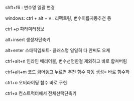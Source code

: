shft+f6 : 변수명 일괄 변경

windows: ctrl + alt + v : 리팩토링, 변수이름자동추천 등

ctrl +p 파라미터정보

alt+insert 생성자단축키

alt+enter 스태틱임포트- 클래스명 일일히 다 안써도 오케

ctrl+alt+n 인라인 배리어블, 변수선언한걸 제외하고 바로 합쳐버림

ctrl+alt+m 코드 긁어놓고 누르면 추천 함수 자동 생성= 바로 함수화

ctrl+o 오버라이딩 함수 바로 구현

ctrl+a 컨스트럭터에서 전체선택단축키
